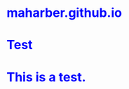 <!DOCTYPE html>
# maharber.github.io
# Test

<head>
  <style>
    h1 {
      color: blue;
    }
  </style>
</head>

<body>
  <h1>This is a test.</h1>
</body>
